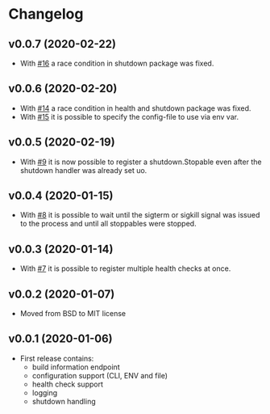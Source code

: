 # Changelog

## v0.0.7 (2020-02-22)

- With [#16](https://github.com/ThomasObenaus/go-base/issues/16) a race condition in shutdown package was fixed.

## v0.0.6 (2020-02-20)

- With [#14](https://github.com/ThomasObenaus/go-base/pull/14) a race condition in health and shutdown package was fixed.
- With [#15](https://github.com/ThomasObenaus/go-base/pull/15) it is possible to specify the config-file to use via env var.

## v0.0.5 (2020-02-19)

- With [#9](https://github.com/ThomasObenaus/go-base/issues/9) it is now possible to register a shutdown.Stopable even after the shutdown handler was already set uo.

## v0.0.4 (2020-01-15)

- With [#8](https://github.com/ThomasObenaus/go-base/pull/7) it is possible to wait until the sigterm or sigkill signal was issued to the process and until all stoppables were stopped.

## v0.0.3 (2020-01-14)

- With [#7](https://github.com/ThomasObenaus/go-base/pull/7) it is possible to register multiple health checks at once.

## v0.0.2 (2020-01-07)

- Moved from BSD to MIT license

## v0.0.1 (2020-01-06)

- First release contains:
  - build information endpoint
  - configuration support (CLI, ENV and file)
  - health check support
  - logging
  - shutdown handling

